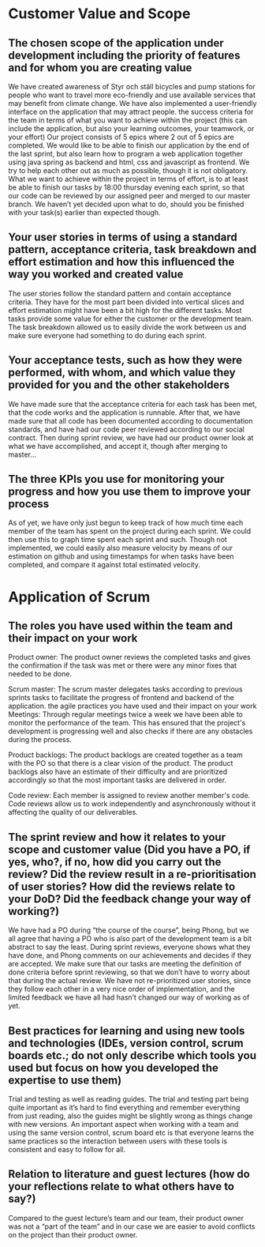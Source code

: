 # Customer Value and Scope
## The chosen scope of the application under development including the priority of features and for whom you are creating value
  We have created awareness of Styr och ställ bicycles and pump stations for people who want to travel more eco-friendly and use available services that may benefit from climate     change. We have also implemented a user-friendly interface on the application that may attract people.
  the success criteria for the team in terms of what you want to achieve within the project (this can include the application, but also your learning outcomes, your teamwork, or     your effort)
  Our project consists of 5 epics where 2 out of 5 epics are completed. We would like to be able to finish our application by the end of the last sprint, but also learn how to       program a web application together using java spring as backend and html, css and javascript as frontend. We try to help each other out as much as possible, though it is not       obligatory. What we want to achieve within the project in terms of effort, is to at least be able to finish our tasks by 18:00 thursday evening each sprint, so that our code can   be reviewed by our assigned peer and merged to our master branch. We haven’t yet decided upon what to do, should you be finished with your task(s) earlier than expected though. 
 
## Your user stories in terms of using a standard pattern, acceptance criteria, task breakdown and effort estimation and how this influenced the way you worked and created value
  The user stories follow the standard pattern and contain acceptance criteria. They have for the most part been divided into vertical slices and effort estimation might have been   a bit high for the different tasks. Most tasks provide some value for either the customer or the development team. The task breakdown allowed us to easily divide the work         between us and make sure everyone had something to do during each sprint.
 
 
 
 
## Your acceptance tests, such as how they were performed, with whom, and which value they provided for you and the other stakeholders
  We have made sure that the acceptance criteria for each task has been met, that the code works and the application is runnable. After that, we have made sure that all code has     been documented according to documentation standards, and have had our code peer reviewed according to our social contract. Then during sprint review, we have had our product     owner look at what we have accomplished, and accept it, though after merging to master...
 
 
## The three KPIs you use for monitoring your progress and how you use them to improve your process
  As of yet, we have only just begun to keep track of how much time each member of the team has spent on the project during each sprint. We could then use this to graph time spent   each sprint and such. Though not implemented, we could easily also measure velocity by means of our estimation on github and using timestamps for when tasks have been completed,   and compare it against total estimated velocity.
  
# Application of Scrum
## The roles you have used within the team and their impact on your work
  Product owner: The product owner reviews the completed tasks and gives the confirmation if the task was met or there were any minor fixes that needed to be done.
 
  Scrum master: The scrum master delegates tasks according to previous sprints tasks to facilitate the progress of frontend and backend of the application.
  the agile practices you have used and their impact on your work
  Meetings: Through regular meetings twice a week we have been able to monitor the performance of the team. This has ensured that the project's development is progressing well     and also checks if there are any obstacles during the process. 
  
  Product backlogs: The product backlogs are created together as a team with the PO so that there is a clear vision of the product. The product backlogs also have an estimate of   their difficulty and are prioritized accordingly so that the most important tasks are delivered in order. 
  
  Code review: Each member is assigned to review another member's code. Code reviews allow us to work independently and asynchronously without it affecting the quality of our deliverables.
## The sprint review and how it relates to your scope and customer value (Did you have a PO, if yes, who?, if no, how did you carry out the review? Did the review result in a re-prioritisation of user stories? How did the reviews relate to your DoD? Did the feedback change your way of working?)
  We have had a PO during “the course of the course”, being Phong, but we all agree that having a PO who is also part of the development team is a bit abstract to say the least.   During sprint reviews, everyone shows what they have done, and Phong comments on our achievements and decides if they are accepted. We make sure that our tasks are meeting the   definition of done criteria before sprint reviewing, so that we don’t have to worry about that during the actual review. We have not re-prioritized user stories, since they     follow each other in a very nice order of implementation, and the limited feedback we have all had hasn’t changed our way of working as of yet.
## Best practices for learning and using new tools and technologies (IDEs, version control, scrum boards etc.; do not only describe which tools you used but focus on how you     developed the expertise to use them)
  Trial and testing as well as reading guides. The trial and testing part being quite important as it’s hard to find everything and remember everything from just reading, also     the guides might be slightly wrong as things change with new versions. An important aspect when working with a team and using the same version control, scrum board etc is that   everyone learns the same practices so the interaction between users with these tools is consistent and easy to follow for all.

## Relation to literature and guest lectures (how do your reflections relate to what others have to say?)
  Compared to the guest lecture’s team and our team, their product owner was not a “part of the team” and in our case we are easier to avoid conflicts on the project than their   product owner.

